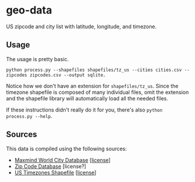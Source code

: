 geo-data
========

US zipcode and city list with latitude, longitude, and timezone.

## Usage

The usage is pretty basic.

    python process.py --shapefiles shapefiles/tz_us --cities cities.csv --zipcodes zipcodes.csv --output sqlite.
    
Notice how we don't have an extension for `shapefiles/tz_us`.  Since the timezone shapefile is composed of many individual files, omit the extension and the shapefile library will automatically load all the needed files.

If these instructions didn't really do it for you, there's also `python process.py --help`.

## Sources

This data is compiled using the following sources:

 * [Maxmind World City Database](http://www.maxmind.com/en/worldcities) [[license](http://download.maxmind.com/download/geoip/database/LICENSE_WC.txt)]
 * [Zip Code Database](http://federalgovernmentzipcodes.us/) [license?]
 * [US Timezones Shapefile](http://efele.net/maps/tz/us/) [[license](http://creativecommons.org/publicdomain/zero/1.0/)]
